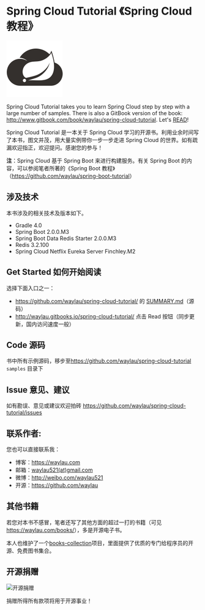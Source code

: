 # Spring Cloud Tutorial 《Spring Cloud 教程》

![](images/spring-cloud-logo.png)

Spring Cloud Tutorial takes you to learn Spring Cloud step by step with a large number of samples. There is also a GitBook version of the book: <http://www.gitbook.com/book/waylau/spring-cloud-tutorial>.
Let's [READ](SUMMARY.md)!

Spring Cloud Tutorial 是一本关于 Spring Cloud 学习的开源书。利用业余时间写了本书，图文并茂，用大量实例带你一步一步走进 Spring Cloud 的世界。如有疏漏欢迎指正，欢迎提问。感谢您的参与！

**注**：Spring Cloud 基于 Spring Boot 来进行构建服务。有关 Spring Boot 的内容，可以参阅笔者所著的《Spring Boot 教程》（<https://github.com/waylau/spring-boot-tutorial>）

## 涉及技术

本书涉及的相关技术及版本如下。

* Gradle 4.0
* Spring Boot 2.0.0.M3
* Spring Boot Data Redis Starter 2.0.0.M3
* Redis 3.2.100
* Spring Cloud Netflix Eureka Server Finchley.M2
 
## Get Started 如何开始阅读

选择下面入口之一：

* <https://github.com/waylau/spring-cloud-tutorial/> 的 [SUMMARY.md](SUMMARY.md)（源码）
* <http://waylau.gitbooks.io/spring-cloud-tutorial/> 点击 Read 按钮（同步更新，国内访问速度一般）

## Code 源码

书中所有示例源码，移步至<https://github.com/waylau/spring-cloud-tutorial>  `samples` 目录下

## Issue 意见、建议

如有勘误、意见或建议欢迎拍砖 <https://github.com/waylau/spring-cloud-tutorial/issues>

## 联系作者:

您也可以直接联系我：

* 博客：https://waylau.com
* 邮箱：[waylau521(at)gmail.com](mailto:waylau521@gmail.com)
* 微博：http://weibo.com/waylau521
* 开源：https://github.com/waylau

## 其他书籍

若您对本书不感冒，笔者还写了其他方面的超过一打的书籍（可见<https://waylau.com/books/>），多是开源电子书。

本人也维护了一个[books-collection](https://github.com/waylau/books-collection)项目，里面提供了优质的专门给程序员的开源、免费图书集合。

## 开源捐赠


![开源捐赠](https://waylau.com/images/showmethemoney-sm.jpg)

捐赠所得所有款项将用于开源事业！